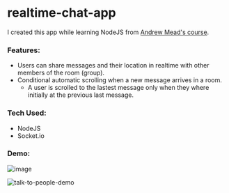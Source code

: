 # realtime-chat-app

I created this app while learning NodeJS from [Andrew Mead's course](https://www.udemy.com/course/the-complete-nodejs-developer-course-2/?utm_source=adwords&utm_medium=udemyads&utm_campaign=LongTail_la.EN_cc.INDIA&utm_content=deal4584&utm_term=_._ag_77882236463_._ad_533093955810_._kw__._de_c_._dm__._pl__._ti_dsa-1007766171312_._li_1007753_._pd__._&matchtype=&gclid=Cj0KCQjwxveXBhDDARIsAI0Q0x3e9xRL8dI42I86ftw4IyPKKtAMo6sHcAtCYDZlmwxXTOyeOrpU7FUaAtUUEALw_wcB).

### Features:
- Users can share messages and their location in realtime with other members of the room (group).
- Conditional automatic scrolling when a new message arrives in a room.
  - A user is scrolled to the lastest message only when they where initially at the previous last message.

### Tech Used:
- NodeJS
- Socket.io

### Demo:
![image](https://user-images.githubusercontent.com/76112446/185562857-45c42436-a895-47dd-b3c7-847c416a33ff.png)

![talk-to-people-demo](https://user-images.githubusercontent.com/76112446/185565544-96050dd3-f3e2-4540-b095-f3cb2793ee5a.gif)
